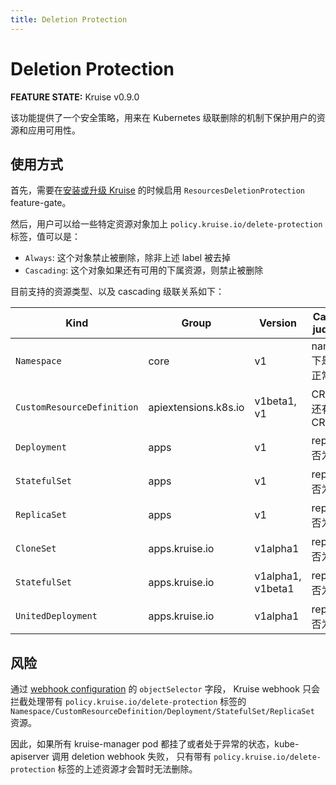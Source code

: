 ```yaml
---
title: Deletion Protection
---
```

# Deletion Protection

**FEATURE STATE:** Kruise v0.9.0

该功能提供了一个安全策略，用来在 Kubernetes 级联删除的机制下保护用户的资源和应用可用性。

## 使用方式

首先，需要在[安装或升级 Kruise]((./installation.html#optional%3A-feature-gate)) 的时候启用 `ResourcesDeletionProtection` feature-gate。

然后，用户可以给一些特定资源对象加上 `policy.kruise.io/delete-protection` 标签，值可以是：
- `Always`: 这个对象禁止被删除，除非上述 label 被去掉
- `Cascading`: 这个对象如果还有可用的下属资源，则禁止被删除

目前支持的资源类型、以及 cascading 级联关系如下：

| Kind                        | Group                  | Version            | **Cascading** judgement           |
| --------------------------- | ---------------------- | ------------------ | -----------------------------------
| `Namespace`                 | core                   | v1                 | namespace 下是否还有正常的 Pod       |
| `CustomResourceDefinition`  | apiextensions.k8s.io   | v1beta1, v1        | CRD 下是否还有存量的 CR              |
| `Deployment`                | apps                   | v1                 | replicas 是否为 0                   |
| `StatefulSet`               | apps                   | v1                 | replicas 是否为 0                   |
| `ReplicaSet`                | apps                   | v1                 | replicas 是否为 0                   |
| `CloneSet`                  | apps.kruise.io         | v1alpha1           | replicas 是否为 0                   |
| `StatefulSet`               | apps.kruise.io         | v1alpha1, v1beta1  | replicas 是否为 0                   |
| `UnitedDeployment`          | apps.kruise.io         | v1alpha1           | replicas 是否为 0                   |

## 风险

通过 [webhook configuration](https://kubernetes.io/docs/reference/access-authn-authz/extensible-admission-controllers/#webhook-configuration) 的 `objectSelector` 字段，
Kruise webhook 只会拦截处理带有 `policy.kruise.io/delete-protection` 标签的 `Namespace/CustomResourceDefinition/Deployment/StatefulSet/ReplicaSet` 资源。

因此，如果所有 kruise-manager pod 都挂了或者处于异常的状态，kube-apiserver 调用 deletion webhook 失败，
只有带有 `policy.kruise.io/delete-protection` 标签的上述资源才会暂时无法删除。
